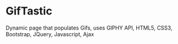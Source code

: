 # GifTastic
Dynamic page that populates Gifs, uses GIPHY API, HTML5, CSS3, Bootstrap, JQuery, Javascript, Ajax
